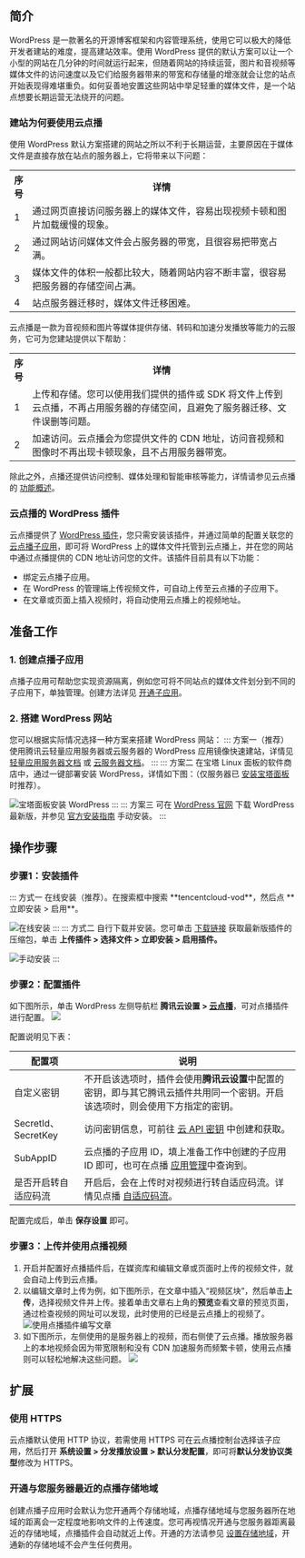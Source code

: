 ## 简介

WordPress 是一款著名的开源博客框架和内容管理系统，使用它可以极大的降低开发者建站的难度，提高建站效率。使用 WordPress 提供的默认方案可以让一个小型的网站在几分钟的时间就运行起来，但随着网站的持续运营，图片和音视频等媒体文件的访问速度以及它们给服务器带来的带宽和存储量的增涨就会让您的站点开始表现得难堪重负。如何妥善地安置这些网站中举足轻重的媒体文件，是一个站点想要长期运营无法绕开的问题。

### 建站为何要使用云点播

使用 WordPress 默认方案搭建的网站之所以不利于长期运营，主要原因在于媒体文件是直接存放在站点的服务器上，它将带来以下问题：
<table selecttype="cells" ><colgroup><col  ><col  ></colgroup>
<tbody>
<tr  ><th style="width:10px">序号</td>
<th>详情</td>
</tr>
<tr  ><td>1</td>
<td>通过网页直接访问服务器上的媒体文件，容易出现视频卡顿和图片加载缓慢的现象。</td>
</tr>
<tr  ><td>2</td>
<td>通过网站访问媒体文件会占服务器的带宽，且很容易把带宽占满。</td>
</tr>
<tr  ><td>3</td>
<td>媒体文件的体积一般都比较大，随着网站内容不断丰富，很容易把服务器的存储空间占满。</td>
</tr>
<tr  ><td>4</td>
<td>站点服务器迁移时，媒体文件迁移困难。</td>
</tr>
</tbody>
</table>

云点播是一款为音视频和图片等媒体提供存储、转码和加速分发播放等能力的云服务，它可为您建站提供以下帮助：
<table selecttype="cells" ><colgroup><col  ><col  ></colgroup>
<tbody>
<tr  ><th style="width:10px">序号</td>
<th>详情</td>
</tr>
<tr  ><td>1</td>
<td>上传和存储。您可以使用我们提供的插件或 SDK 将文件上传到云点播，不再占用服务器的存储空间，且避免了服务器迁移、文件误删等问题。</td>
</tr>
<tr  ><td>2</td>
<td>加速访问。云点播会为您提供文件的 CDN 地址，访问音视频和图像时不再出现卡顿现象，且不占用服务器带宽。</td>
</tr>
</tbody>
</table>

 
除此之外，点播还提供访问控制、媒体处理和智能审核等能力，详情请参见云点播的 [功能概述](https://cloud.tencent.com/document/product/266/78037)。

### 云点播的 WordPress 插件

云点播提供了 [WordPress 插件](https://wordpress.org/plugins/tencentcloud-vod/)，您只需安装该插件，并通过简单的配置关联您的 [云点播子应用](https://cloud.tencent.com/document/product/266/14574)，即可将 WordPress 上的媒体文件托管到云点播上，并在您的网站中通过点播提供的 CDN 地址访问您的文件。该插件目前具有以下功能：

- 绑定云点播子应用。
- 在 WordPress 的管理端上传视频文件，可自动上传至云点播的子应用下。
- 在文章或页面上插入视频时，将自动使用云点播上的视频地址。

## 准备工作
### 1. 创建点播子应用

点播子应用可帮助您实现资源隔离，例如您可将不同站点的媒体文件划分到不同的子应用下，单独管理。创建方法详见 [开通子应用](https://cloud.tencent.com/document/product/266/14574#.E5.BC.80.E9.80.9A.E5.AD.90.E5.BA.94.E7.94.A8)。

### 2. 搭建 WordPress 网站
您可以根据实际情况选择一种方案来搭建 WordPress 网站：
<dx-tabs>
::: 方案一（推荐）
使用腾讯云轻量应用服务器或云服务器的 WordPress 应用镜像快速建站，详情见 [轻量应用服务器文档](https://cloud.tencent.com/document/product/1207/45117) 或 [云服务器文档](https://cloud.tencent.com/document/product/213/9740)。
:::
::: 方案二
在宝塔 Linux 面板的软件商店中，通过一键部署安装 WordPress，详情如下图：（仅服务器已 [安装宝塔面板](https://cloud.tencent.com/document/product/213/45550) 时推荐）。

![宝塔面板安装 WordPress](https://qcloudimg.tencent-cloud.cn/raw/47487a10474f6b3e49971cd0e8814fbc.png)
:::
::: 方案三
可在 [WordPress 官网](https://cn.wordpress.org/download/) 下载 WordPress 最新版，并参见 [官方安装指南](https://wordpress.org/support/article/how-to-install-wordpress/) 手动安装。
:::
</dx-tabs>


## 操作步骤

### 步骤1：安装插件

<dx-tabs>
::: 方式一
在线安装（推荐）。在搜索框中搜索 **tencentcloud-vod**，然后点 **立即安装 > 启用**。

![在线安装](https://qcloudimg.tencent-cloud.cn/raw/d6f02ad05b6ec492314e315e598b9fb6.png)
:::
::: 方式二
自行下载并安装。您可单击 [下载链接](https://github.com/Tencent-Cloud-Plugins/tencentcloud-wordpress-plugin-vod/releases/latest/download/tencentcloud-wordpress-plugin-vod.zip) 获取最新版插件的压缩包，单击 **上传插件 > 选择文件 > 立即安装 > 启用插件。**

![手动安装](https://qcloudimg.tencent-cloud.cn/raw/4577370365903872db3a97dfd02a032b.png)
:::
</dx-tabs>


### 步骤2：配置插件

如下图所示，单击 WordPress 左侧导航栏 **腾讯云设置 > [云点播](https://cloud.tencent.com/document/product/266/36702)**，可对点播插件进行配置。
![](https://qcloudimg.tencent-cloud.cn/raw/816b6e024800b7004ec0a32fa3ea86c1.png)

配置说明见下表：

| **配置项**           | **说明**                                                     |
| -------------------- | ------------------------------------------------------------ |
| 自定义密钥           | 不开启该选项时，插件会使用**腾讯云设置**中配置的密钥，即与其它腾讯云插件共用同一个密钥。开启该选项时，则会使用下方指定的密钥。 |
| SecretId、SecretKey  | 访问密钥信息，可前往 [云 API 密钥](https://console.cloud.tencent.com/cam/capi) 中创建和获取。 |
| SubAppID             | 云点播的子应用 ID，填上准备工作中创建的子应用 ID 即可，也可在点播 [应用管理](https://console.cloud.tencent.com/vod/app-manage)中查询到。 |
| 是否开启转自适应码流 | 开启后，会在上传时对视频进行转自适应码流。详情见点播 [自适应码流](https://cloud.tencent.com/document/product/266/78292)。 |

配置完成后，单击 **保存设置** 即可。

### 步骤3：上传并使用点播视频
1. 开启并配置好点播插件后，在媒资库和编辑文章或页面时上传的视频文件，就会自动上传到云点播。
2. 以编辑文章时上传为例，如下图所示，在文章中插入“视频区块”，然后单击**上传**，选择视频文件并上传。接着单击文章右上角的**预览**查看文章的预览页面，通过检查视频的网址可以发现，此时使用的已经是云点播上的视频了。
![使用点播插件编写文章](https://qcloudimg.tencent-cloud.cn/raw/38d1e64c7013cca0949e3f36d79bb72e.png)
3. 如下图所示，左侧使用的是服务器上的视频，而右侧使了云点播。播放服务器上的本地视频会因为带宽限制和没有 CDN 加速服务而频繁卡顿，使用云点播则可以轻松地解决这些问题。
![](https://qcloudimg.tencent-cloud.cn/raw/d67a4db29af914ad331a60aac257971f.gif)

## 扩展
### 使用 HTTPS

云点播默认使用 HTTP 协议，若需使用 HTTPS 可在云点播控制台选择该子应用，然后打开 **系统设置 > 分发播放设置 > 默认分发配置**，即可将**默认分发协议类型**修改为 HTTPS。

### 开通与您服务器最近的点播存储地域

创建点播子应用时会默认为您开通两个存储地域，点播存储地域与您服务器所在地域的距离会一定程度地影响文件的上传速度。您可再视情况开通与您服务器距离最近的存储地域，点播插件会自动就近上传。开通的方法请参见 [设置存储地域](https://cloud.tencent.com/document/product/266/14059#.E8.AE.BE.E7.BD.AE.E5.AD.98.E5.82.A8.E5.9C.B0.E5.9F.9F)，开通新的存储地域不会产生任何费用。
